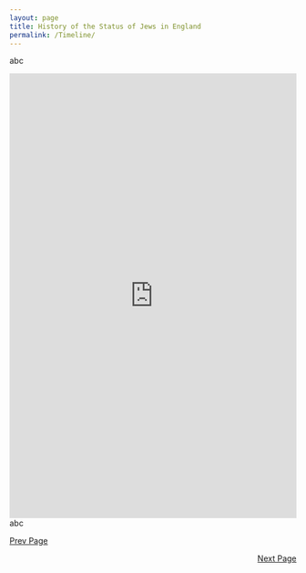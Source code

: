 ```yaml
---
layout: page
title: History of the Status of Jews in England
permalink: /Timeline/
---
```



abc
<iframe src="http://timemapper.okfnlabs.org/blinder_levi/final-project-time-mapper?embed=1" frameborder="0" width="100%" height="780;"></iframe>
abc

[Prev Page](../Intro)
<div style="text-align: right"> <a href="../Quant">Next Page</a> </div>
